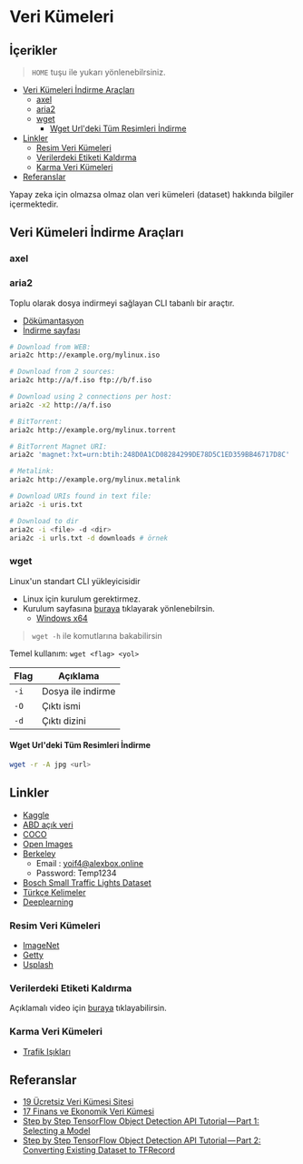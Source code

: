 # Veri Kümeleri <!-- omit in toc -->

## İçerikler <!-- omit in toc -->

> `HOME` tuşu ile yukarı yönlenebilrsiniz.

- [Veri Kümeleri İndirme Araçları](#veri-k%C3%BCmeleri-i%CC%87ndirme-ara%C3%A7lar%C4%B1)
  - [axel](#axel)
  - [aria2](#aria2)
  - [wget](#wget)
    - [Wget Url'deki Tüm Resimleri İndirme](#wget-urldeki-t%C3%BCm-resimleri-i%CC%87ndirme)
- [Linkler](#linkler)
  - [Resim Veri Kümeleri](#resim-veri-k%C3%BCmeleri)
  - [Verilerdeki Etiketi Kaldırma](#verilerdeki-etiketi-kald%C4%B1rma)
  - [Karma Veri Kümeleri](#karma-veri-k%C3%BCmeleri)
- [Referanslar](#referanslar)

Yapay zeka için olmazsa olmaz olan veri kümeleri (dataset) hakkında bilgiler içermektedir.

## Veri Kümeleri İndirme Araçları

### axel

### aria2

Toplu olarak dosya indirmeyi sağlayan CLI tabanlı bir araçtır.

- [Dökümantasyon](https://aria2.github.io/manual/en/html/aria2c.html#id2)
- [İndirme sayfası](https://aria2.github.io/)

```sh
# Download from WEB:
aria2c http://example.org/mylinux.iso

# Download from 2 sources:
aria2c http://a/f.iso ftp://b/f.iso

# Download using 2 connections per host:
aria2c -x2 http://a/f.iso

# BitTorrent:
aria2c http://example.org/mylinux.torrent

# BitTorrent Magnet URI:
aria2c 'magnet:?xt=urn:btih:248D0A1CD08284299DE78D5C1ED359BB46717D8C'

# Metalink:
aria2c http://example.org/mylinux.metalink

# Download URIs found in text file:
aria2c -i uris.txt

# Download to dir
aria2c -i <file> -d <dir>
aria2c -i urls.txt -d downloads # örnek
```

### wget

Linux'un standart CLI yükleyicisidir

- Linux için kurulum gerektirmez.
- Kurulum sayfasına [buraya](https://eternallybored.org/misc/wget/) tıklayarak yönlenebilrsin.
  - [Windows x64](https://drive.google.com/open?id=1UULzjZVRpjVgDiDsVhLtWW7oggVfHFUK)

> `wget -h` ile komutlarına bakabilirsin

Temel kullanım: `wget <flag> <yol>`

| Flag | Açıklama          |
| ---- | ----------------- |
| `-i` | Dosya ile indirme |
| `-O` | Çıktı ismi        |
| `-d` | Çıktı dizini      |

#### Wget Url'deki Tüm Resimleri İndirme

```sh
wget -r -A jpg <url>
```

## Linkler

- [Kaggle](https://www.kaggle.com)
- [ABD açık veri](https://www.data.gov/)
- [COCO](http://cocodataset.org/)
- [Open Images](https://storage.googleapis.com/openimages/web/index.html)
- [Berkeley](https://bdd-data.berkeley.edu/)
  - Email : yoif4@alexbox.online
  - Password: Temp1234
- [Bosch Small Traffic Lights Dataset](https://hci.iwr.uni-heidelberg.de/node/6132/download/ce3ac63791d0a77612a4f8a857ec2a7b)
- [Türkçe Kelimeler](https://drive.google.com/open?id=1TOEqrRNmwJOa08F1lYgLz_HNL3WOppoA)
- [Deeplearning](http://deeplearning.net/datasets/)

### Resim Veri Kümeleri

- [ImageNet](http://www.image-net.org/index)
- [Getty](https://www.gettyimages.com/)
- [Usplash](https://unsplash.com/)

### Verilerdeki Etiketi Kaldırma

Açıklamalı video için [buraya](https://www.youtube.com/watch?v=zphUGNbs4Do) tıklayabilirsin.

### Karma Veri Kümeleri

- [Trafik Işıkları](https://www.kaggle.com/mbornoe/lisa-traffic-light-dataset/version/2)

## Referanslar

- [19 Ücretsiz Veri Kümesi Sitesi](https://www.springboard.com/blog/free-public-data-sets-data-science-project/)
- [17 Finans ve Ekonomik Veri Kümesi](https://gengo.ai/datasets/17-best-finance-economic-datasets-for-machine-learning/?utm_campaign=c&utm_medium=quora&utm_source=rei)
- [Step by Step TensorFlow Object Detection API Tutorial — Part 1: Selecting a Model](https://medium.com/@WuStangDan/step-by-step-tensorflow-object-detection-api-tutorial-part-1-selecting-a-model-a02b6aabe39e)
- [Step by Step TensorFlow Object Detection API Tutorial — Part 2: Converting Existing Dataset to TFRecord](https://medium.com/@WuStangDan/step-by-step-tensorflow-object-detection-api-tutorial-part-2-converting-dataset-to-tfrecord-47f24be9248d)
